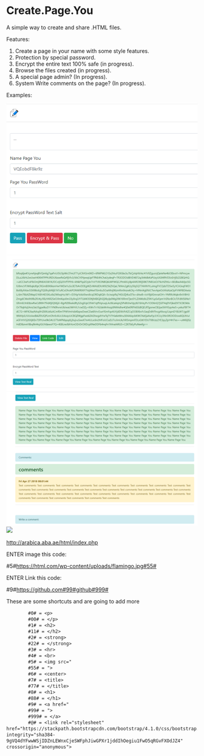 # Create.Page.You
A simple way to create and share .HTML files.

Features:
1. Create a page in your name with some style features.
2. Protection by special password.
3. Encrypt the entire text 100% safe (in progress).
4. Browse the files created (in progress).
5. A special page admin? (In progress).
6. System Write comments on the page? (In progress).


Examples:

<img src="https://github.com/eArabic/Create.Page.You/blob/master/2.png?raw=true">

<img src="https://github.com/eArabic/Create.Page.You/blob/master/1.png?raw=true">

<img src="https://github.com/eArabic/Create.Page.You/blob/master/0.png?raw=true">

<img src="https://github.com/eArabic/Text-Paste/blob/master/image.png?raw=true">

http://arabica.aba.ae/html/index.php


ENTER image this code:

#5#https://html.com/wp-content/uploads/flamingo.jpg#55#

ENTER Link this code:

#9#https://github.com#99#github#999#

 
These are some shortcuts and are going to add more
 
            #0# = <p>
            #00# = </p>
            #1# = <h2>
            #11# = </h2>            
            #2# = <strong> 
            #22# = </strong>
            #3# = <hr>
            #4# = <br>
            #5# = <img src="  
            #55# = ">
            #6# = <center>
            #7# = <title>
            #77# = </title>   
            #8# = <h1>
            #88# = </h1>
            #9# = <a href="
            #99# = ">
            #999# = </a>
            #@# = <link rel="stylesheet" href="https://stackpath.bootstrapcdn.com/bootstrap/4.1.0/css/bootstrap.min.css" integrity="sha384-9gVQ4dYFwwWSjIDZnLEWnxCjeSWFphJiwGPXr1jddIhOegiu1FwO5qRGvFXOdJZ4" crossorigin="anonymous">
 


 
